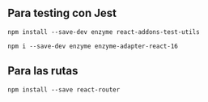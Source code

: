 ## Para testing con Jest 


`npm install --save-dev enzyme react-addons-test-utils`

`npm i --save-dev enzyme enzyme-adapter-react-16`

## Para las rutas

`npm install --save react-router`